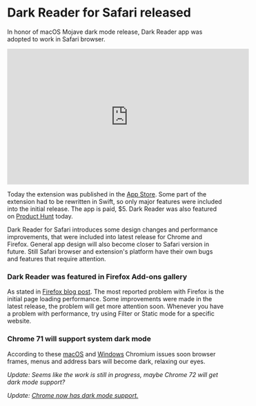 # Dark Reader for Safari released

In honor of macOS Mojave dark mode release,
Dark Reader app was adopted to work in Safari browser.

<iframe width="560" height="315" src="https://www.youtube.com/embed/3bP6Dq5cF0o?rel=0" frameborder="0" allowfullscreen></iframe>

Today the extension was published in the [App Store](https://itunes.apple.com/app/dark-reader-for-safari/id1438243180).
Some part of the extension had to be rewritten in Swift,
so only major features were included into the initial release.
The app is paid, $5. Dark Reader was also featured on [Product Hunt](https://www.producthunt.com/posts/dark-reader-for-safari) today.

Dark Reader for Safari introduces some design changes and performance improvements,
that were included into latest release for Chrome and Firefox.
General app design will also become closer to Safari version in future.
Still Safari browser and extension's platform have their own bugs and features that require attention.

### Dark Reader was featured in Firefox Add-ons gallery

As stated in [Firefox blog post](https://blog.mozilla.org/addons/2018/10/01/octobers-featured-extensions-2/). The most reported problem with Firefox is the initial page loading performance.
Some improvements were made in the latest release,
the problem will get more attention soon.
Whenever you have a problem with performance, try using Filter or Static mode for a specific website.

### Chrome 71 will support system dark mode

According to these [macOS](https://bugs.chromium.org/p/chromium/issues/detail?id=850098)
and [Windows](https://bugs.chromium.org/p/chromium/issues/detail?id=838670)
Chromium issues
soon browser frames, menus and address bars will become dark, relaxing our eyes.

*Update: Seems like the work is still in progress, maybe Chrome 72 will get dark mode support?*

*Update: [Chrome now has dark mode support.](https://support.google.com/chrome/answer/9275525)*
